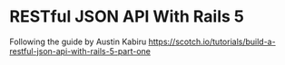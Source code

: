 # RESTful JSON API With Rails 5

Following the guide by Austin Kabiru
https://scotch.io/tutorials/build-a-restful-json-api-with-rails-5-part-one

